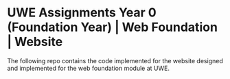 # UWE Assignments Year 0 (Foundation Year) | Web Foundation | Website

The following repo contains the code implemented for the website designed and implemented for the web foundation module at UWE.
